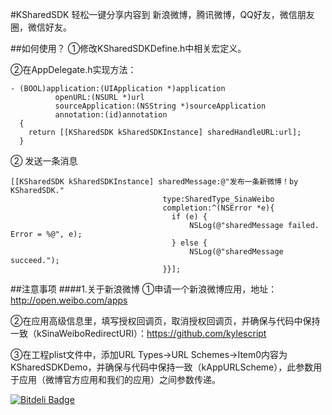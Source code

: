 #KSharedSDK
轻松一键分享内容到 新浪微博，腾讯微博，QQ好友，微信朋友圈，微信好友。

##如何使用？
①修改KSharedSDKDefine.h中相关宏定义。

②在AppDelegate.h实现方法：

    - (BOOL)application:(UIApplication *)application 
              openURL:(NSURL *)url 
              sourceApplication:(NSString *)sourceApplication
              annotation:(id)annotation
      {
        return [[KSharedSDK kSharedSDKInstance] sharedHandleURL:url];
      }

② 发送一条消息

    [[KSharedSDK kSharedSDKInstance] sharedMessage:@"发布一条新微博！by KSharedSDK." 
                                      type:SharedType_SinaWeibo
                                      completion:^(NSError *e){
                                        if (e) {
                                            NSLog(@"sharedMessage failed. Error = %@", e);
                                        } else {
                                            NSLog(@"sharedMessage succeed.");
                                      }}];

##注意事项
####1.关于新浪微博
①申请一个新浪微博应用，地址：http://open.weibo.com/apps

②在应用高级信息里，填写授权回调页，取消授权回调页，并确保与代码中保持一致（kSinaWeiboRedirectURI）：https://github.com/kylescript

③在工程plist文件中，添加URL Types->URL Schemes->Item0内容为KSharedSDKDemo，并确保与代码中保持一致（kAppURLScheme），此参数用于应用（微博官方应用和我们的应用）之间参数传递。


[![Bitdeli Badge](https://d2weczhvl823v0.cloudfront.net/kylescript/ksharedsdk/trend.png)](https://bitdeli.com/free "Bitdeli Badge")

